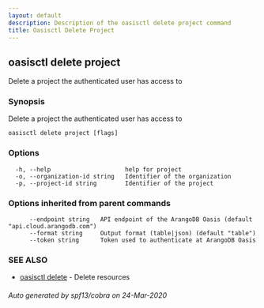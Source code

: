 ```yaml
---
layout: default
description: Description of the oasisctl delete project command
title: Oasisctl Delete Project
---
```

## oasisctl delete project

Delete a project the authenticated user has access to

### Synopsis

Delete a project the authenticated user has access to

```
oasisctl delete project [flags]
```

### Options

```
  -h, --help                     help for project
  -o, --organization-id string   Identifier of the organization
  -p, --project-id string        Identifier of the project
```

### Options inherited from parent commands

```
      --endpoint string   API endpoint of the ArangoDB Oasis (default "api.cloud.arangodb.com")
      --format string     Output format (table|json) (default "table")
      --token string      Token used to authenticate at ArangoDB Oasis
```

### SEE ALSO

* [oasisctl delete](oasisctl_delete.md)	 - Delete resources

###### Auto generated by spf13/cobra on 24-Mar-2020
